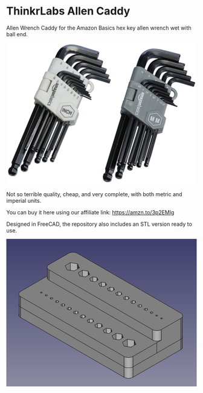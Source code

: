# ThinkrLabs Allen Caddy

Allen Wrench Caddy for the Amazon Basics hex key allen wrench wet with ball
end.

![Amazon Basics Set](/set.png)

Not so terrible quality, cheap, and very complete, with both metric and
imperial units.

You can buy it here using our affiliate link: https://amzn.to/3p2EMlg

Designed in FreeCAD, the repository also includes an STL version ready to use.

![Designed in FreeCAD](/design.png)
